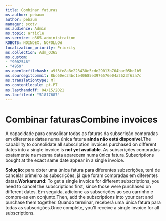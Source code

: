 ```yaml
---
title: Combinar faturas
ms.author: pebaum
author: pebaum
manager: scotv
ms.audience: Admin
ms.topic: article
ms.service: o365-administration
ROBOTS: NOINDEX, NOFOLLOW
localization_priority: Priority
ms.collection: Adm_O365
ms.custom:
- "9002546"
- "4959"
ms.openlocfilehash: a9f3fe8a8e223430e5cde29013b764bad05bd1b5
ms.sourcegitcommit: 8bc60ec34bc1e40685e3976576e04a2623f63a7c
ms.translationtype: MT
ms.contentlocale: pt-PT
ms.lasthandoff: 04/15/2021
ms.locfileid: "51817687"
---
```

# <a name="combine-invoices"></a><span data-ttu-id="44e50-102">Combinar faturas</span><span class="sxs-lookup"><span data-stu-id="44e50-102">Combine invoices</span></span>

<span data-ttu-id="44e50-103">A capacidade para consolidar todas as faturas da subscrição compradas em diferentes datas numa única fatura **ainda não está disponível**.</span><span class="sxs-lookup"><span data-stu-id="44e50-103">The capability to consolidate all subscription invoices purchased on different dates into a single invoice is **not yet available**.</span></span> <span data-ttu-id="44e50-104">As subscrições compradas exatamente na mesma data aparecem numa única fatura.</span><span class="sxs-lookup"><span data-stu-id="44e50-104">Subscriptions bought at the exact same date appear in a single invoice.</span></span>

<span data-ttu-id="44e50-105">**Solução**: para obter uma única fatura para diferentes subscrições, terá de cancelar primeiro as subscrições, já que foram compradas em diferentes datas.</span><span class="sxs-lookup"><span data-stu-id="44e50-105">**Workaround**: To get a single invoice for different subscriptions, you need to cancel the subscriptions first, since those were purchased on different dates.</span></span> <span data-ttu-id="44e50-106">Em seguida, adicione as subscrições ao seu carrinho e compre-as em conjunto.</span><span class="sxs-lookup"><span data-stu-id="44e50-106">Then, add the subscriptions into your cart and purchase them together.</span></span> <span data-ttu-id="44e50-107">Quando terminar, receberá uma única fatura para todas as subscrições.</span><span class="sxs-lookup"><span data-stu-id="44e50-107">Once complete, you'll receive a single invoice for all subscriptions.</span></span>
